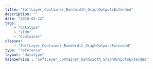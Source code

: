 ```yaml
---
title: "SoftLayer_Container_Bandwidth_GraphOutputsExtended"
description: ""
date: "2018-02-12"
tags:
    - "datatype"
    - "sldn"
    - "Container"
classes:
    - "SoftLayer_Container_Bandwidth_GraphOutputsExtended"
type: "reference"
layout: "datatype"
mainService : "SoftLayer_Container_Bandwidth_GraphOutputsExtended"
---
```

